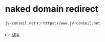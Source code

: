 # naked domain redirect

`jv-conseil.net` 👉 `https://www.jv-conseil.net`

👉 [sftp](sftp://cogezdss:@ftp.cluster005.hosting.ovh.net/www.jv-conseil.net/)
